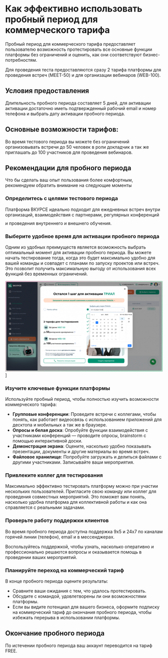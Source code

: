 # Как эффективно использовать пробный период для коммерческого тарифа

Пробный период для коммерческого тарифа предоставляет пользователю возможность протестировать все основные функции платформы без ограничений и оценить, как они соответствуют бизнес-потребностям.

Для проведения теста предоставляются сразу 2 тарифа платформы для проведения встреч (MEET-50) и для организации вебинаров (WEB-100).

## Условия предоставления

Длительность пробного периода составляет 5 дней, для активации активации достаточно иметь подтвержденный рабочий email и номер телефона и выбрать дату активации пробного периода.

## Основные возможности тарифов:

Во время тестового периода вы можете без ограничений организовывать встречи до 50 человек в роли докладчик а так же приглашать до 100 участников для проведения вебинаров.

## Рекомендации для пробного периода

Что бы сделать ваш опыт пользования более комфортным, рекомендуем обратить внимание на следующие моменты

### Определитесь с целями тестового периода

Платформа ВКУРСЕ идеально подходит для ежедневных встреч внутри организаций, взаимодействия с партнерами, регулярных конференций и проведения внутреннего и внешнего обучения.<svg class="svg-icon right-triangle" fill="none" height="24" stroke="currentColor" stroke-linecap="round" stroke-linejoin="round" stroke-width="2" viewbox="0 0 24 24" width="24" xmlns="http://www.w3.org/2000/svg"></svg>

### Выберите удобное время для активации пробного периода

Одним из удобных преимуществ является возможность выбрать оптимальный момент для активации пробного периода. Вы можете начать тестирование тогда, когда это будет максимально удобно для вашей команды и совпадет с планами по запуску проектов или встреч. Это позволит получить максимальную выгоду от использования всех функций без временных ограничений.

![image 20240904195845.png](img/pasted-image-20240904195845.png)]

### Изучите ключевые функции платформы

Используйте пробный период, чтобы полностью изучить возможности коммерческого тарифа:

- **Групповые конференции**: Проведите встречи с коллегами, чтобы понять, как работает видеосвязь с использованием приложений для десктопа и мобильных а так же в браузере.
- **Опросы и белая доска**: Опробуйте функции взаимодействия с участниками конференций — проводите опросы, brainstorm с помощью интерактивной доски.
- **Демонстрация экрана**: Оцените, насколько удобно показывать презентации, документы и другие материалы во время встреч.
- **Файловое хранилище**: Попробуйте загружать и делиться файлами с другими участниками. Записывайте ваши мероприятия.

### Привлеките коллег для тестирования

Максимально эффективно тестировать платформу можно при участии нескольких пользователей. Пригласите свою команду или коллег для проведения совместных мероприятий. Это поможет вам понять, насколько удобна платформа для коллективной работы и как она справляется с реальными задачами.

### Проверьте работу поддержки клиентов

Во время пробного периода доступна поддержка 9x5 и 24x7 по каналам горячей линии (телефон), email и в мессенджерах.

Воспользуйтесь поддержкой, чтобы узнать, насколько оперативно и профессионально решаются вопросы и оказывается помощь в проведении ваших мероприятий.

### Планируйте переход на коммерческий тариф

В конце пробного периода оцените результаты:

- Сравните ваши ожидания с тем, что удалось протестировать.
- Обсудите с командой, удовлетворены ли они возможностями платформы.
- Если вы видите потенциал для вашего бизнеса, оформите подписку на коммерческий тариф до окончания пробного периода, чтобы избежать перерыва в использовании платформы.

## Окончание пробного периода

По истечении пробного периода ваш аккаунт переводится на тариф FREE.
